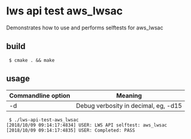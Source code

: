 # lws api test aws_lwsac

Demonstrates how to use and performs selftests for aws_lwsac

## build

```
 $ cmake . && make
```

## usage

Commandline option|Meaning
---|---
-d <loglevel>|Debug verbosity in decimal, eg, -d15

```
 $ ./lws-api-test-aws_lwsac
[2018/10/09 09:14:17:4834] USER: LWS API selftest: aws_lwsac
[2018/10/09 09:14:17:4835] USER: Completed: PASS
```

